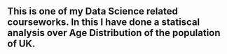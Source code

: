 ## This is one of my Data Science related courseworks. In this I have done a statiscal analysis over Age Distribution of the population of UK.
